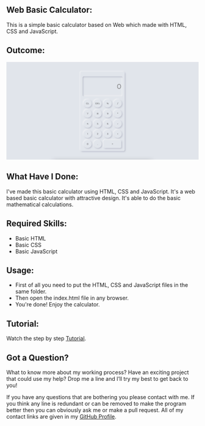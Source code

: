 ## Web Basic Calculator:
This is a simple basic calculator based on Web which made with HTML, CSS and JavaScript.


## Outcome:
<p align="center">
<a href="https://mdrakibulislam-zero.github.io/WebBasicCalculator/" ><img width="1000px" height="auto" title="Basic Calculator" alt="Basic Calculator" src="https://github.com/mdrakibulislam-zero/WebBasicCalculator/blob/main/Outcome.png" /></a></p>


## What Have I Done:
I've made this basic calculator using HTML, CSS and JavaScript. It's a web based basic calculator with attractive design. It's able to do the basic mathematical calculations.


## Required Skills:
- Basic HTML
- Basic CSS
- Basic JavaScript


## Usage:
- First of all you need to put the HTML, CSS and JavaScript files in the same folder.
- Then open the index.html file in any browser.
- You're done! Enjoy the calculator.


## Tutorial:
Watch the step by step <a href="#">Tutorial</a>.


## Got a Question?
What to know more about my working process? Have an exciting project that could use my help? Drop me a line and I’ll try my best to get back to you!

If you have any questions that are bothering you please contact with me. If you think any line is redundant or can be removed to make the program better then you can obviously ask me or make a pull request. All of my contact links are given in my <a href="https://github.com/mdrakibulislam-zero/"> GitHub Profile</a>.
